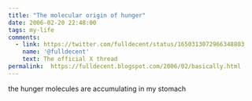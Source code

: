 ```yaml
---
title: "The molecular origin of hunger"
date: 2006-02-20 22:48:00
tags: my-life
comments:
  - link: https://twitter.com/fulldecent/status/1650313072966348803
    name: '@fulldecent'
    text: The official X thread
permalink:	https://fulldecent.blogspot.com/2006/02/basically.html
---
```


the hunger molecules are accumulating in my stomach
